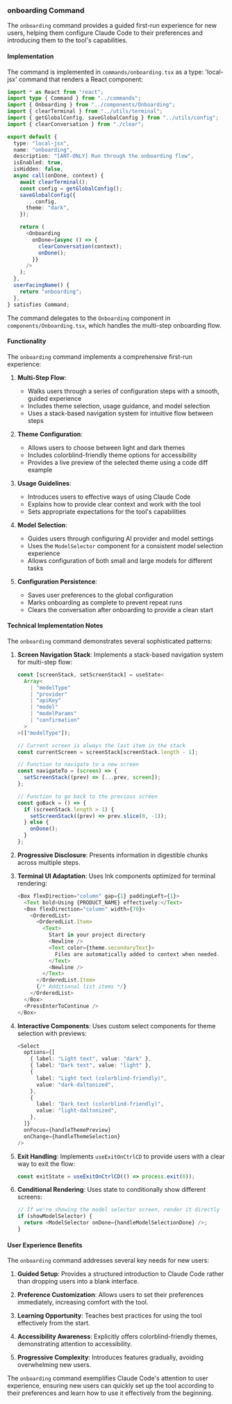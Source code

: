### onboarding Command

The `onboarding` command provides a guided first-run experience for new users, helping them configure Claude Code to their preferences and introducing them to the tool's capabilities.

#### Implementation

The command is implemented in `commands/onboarding.tsx` as a type: 'local-jsx' command that renders a React component:

```typescript
import * as React from "react";
import type { Command } from "../commands";
import { Onboarding } from "../components/Onboarding";
import { clearTerminal } from "../utils/terminal";
import { getGlobalConfig, saveGlobalConfig } from "../utils/config";
import { clearConversation } from "./clear";

export default {
  type: "local-jsx",
  name: "onboarding",
  description: "[ANT-ONLY] Run through the onboarding flow",
  isEnabled: true,
  isHidden: false,
  async call(onDone, context) {
    await clearTerminal();
    const config = getGlobalConfig();
    saveGlobalConfig({
      ...config,
      theme: "dark",
    });

    return (
      <Onboarding
        onDone={async () => {
          clearConversation(context);
          onDone();
        }}
      />
    );
  },
  userFacingName() {
    return "onboarding";
  },
} satisfies Command;
```

The command delegates to the `Onboarding` component in `components/Onboarding.tsx`, which handles the multi-step onboarding flow.

#### Functionality

The `onboarding` command implements a comprehensive first-run experience:

1. **Multi-Step Flow**:

   - Walks users through a series of configuration steps with a smooth, guided experience
   - Includes theme selection, usage guidance, and model selection
   - Uses a stack-based navigation system for intuitive flow between steps

2. **Theme Configuration**:

   - Allows users to choose between light and dark themes
   - Includes colorblind-friendly theme options for accessibility
   - Provides a live preview of the selected theme using a code diff example

3. **Usage Guidelines**:

   - Introduces users to effective ways of using Claude Code
   - Explains how to provide clear context and work with the tool
   - Sets appropriate expectations for the tool's capabilities

4. **Model Selection**:

   - Guides users through configuring AI provider and model settings
   - Uses the `ModelSelector` component for a consistent model selection experience
   - Allows configuration of both small and large models for different tasks

5. **Configuration Persistence**:
   - Saves user preferences to the global configuration
   - Marks onboarding as complete to prevent repeat runs
   - Clears the conversation after onboarding to provide a clean start

#### Technical Implementation Notes

The `onboarding` command demonstrates several sophisticated patterns:

1. **Screen Navigation Stack**: Implements a stack-based navigation system for multi-step flow:

   ```typescript
   const [screenStack, setScreenStack] = useState<
     Array<
       | "modelType"
       | "provider"
       | "apiKey"
       | "model"
       | "modelParams"
       | "confirmation"
     >
   >(["modelType"]);

   // Current screen is always the last item in the stack
   const currentScreen = screenStack[screenStack.length - 1];

   // Function to navigate to a new screen
   const navigateTo = (screen) => {
     setScreenStack((prev) => [...prev, screen]);
   };

   // Function to go back to the previous screen
   const goBack = () => {
     if (screenStack.length > 1) {
       setScreenStack((prev) => prev.slice(0, -1));
     } else {
       onDone();
     }
   };
   ```

2. **Progressive Disclosure**: Presents information in digestible chunks across multiple steps.

3. **Terminal UI Adaptation**: Uses Ink components optimized for terminal rendering:

   ```typescript
   <Box flexDirection="column" gap={1} paddingLeft={1}>
     <Text bold>Using {PRODUCT_NAME} effectively:</Text>
     <Box flexDirection="column" width={70}>
       <OrderedList>
         <OrderedList.Item>
           <Text>
             Start in your project directory
             <Newline />
             <Text color={theme.secondaryText}>
               Files are automatically added to context when needed.
             </Text>
             <Newline />
           </Text>
         </OrderedList.Item>
         {/* Additional list items */}
       </OrderedList>
     </Box>
     <PressEnterToContinue />
   </Box>
   ```

4. **Interactive Components**: Uses custom select components for theme selection with previews:

   ```typescript
   <Select
     options={[
       { label: "Light text", value: "dark" },
       { label: "Dark text", value: "light" },
       {
         label: "Light text (colorblind-friendly)",
         value: "dark-daltonized",
       },
       {
         label: "Dark text (colorblind-friendly)",
         value: "light-daltonized",
       },
     ]}
     onFocus={handleThemePreview}
     onChange={handleThemeSelection}
   />
   ```

5. **Exit Handling**: Implements `useExitOnCtrlCD` to provide users with a clear way to exit the flow:

   ```typescript
   const exitState = useExitOnCtrlCD(() => process.exit(0));
   ```

6. **Conditional Rendering**: Uses state to conditionally show different screens:
   ```typescript
   // If we're showing the model selector screen, render it directly
   if (showModelSelector) {
     return <ModelSelector onDone={handleModelSelectionDone} />;
   }
   ```

#### User Experience Benefits

The `onboarding` command addresses several key needs for new users:

1. **Guided Setup**: Provides a structured introduction to Claude Code rather than dropping users into a blank interface.

2. **Preference Customization**: Allows users to set their preferences immediately, increasing comfort with the tool.

3. **Learning Opportunity**: Teaches best practices for using the tool effectively from the start.

4. **Accessibility Awareness**: Explicitly offers colorblind-friendly themes, demonstrating attention to accessibility.

5. **Progressive Complexity**: Introduces features gradually, avoiding overwhelming new users.

The `onboarding` command exemplifies Claude Code's attention to user experience, ensuring new users can quickly set up the tool according to their preferences and learn how to use it effectively from the beginning.

